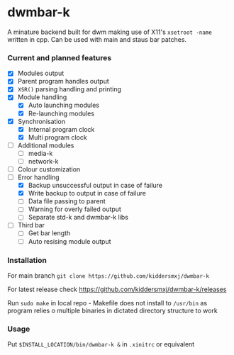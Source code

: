 # dwmbar-k

A minature backend built for dwm making use of X11's `xsetroot -name` written in cpp. Can be used with main and staus bar patches.

### Current and planned features
- [x] Modules output
- [x] Parent program handles output
- [x] `XSR()` parsing handling and printing
- [x] Module handling
    - [x] Auto launching modules
    - [x] Re-launching modules
- [x] Synchronisation
    - [x] Internal program clock
    - [x] Multi program clock
- [ ] Additional modules
    - [ ] media-k
    - [ ] network-k
- [ ] Colour customization
- [ ] Error handling
    - [x] Backup unsuccessful output in case of failure
    - [x] Write backup to output in case of failure
    - [ ] Data file passing to parent
    - [ ] Warning for overly failed output
    - [ ] Separate std-k and dwmbar-k libs
- [ ] Third bar
    - [ ] Get bar length
    - [ ] Auto resising module output

### Installation
For main branch `git clone https://github.com/kiddersmxj/dwmbar-k`

For latest release check https://github.com/kiddersmxj/dwmbar-k/releases

Run `sudo make` in local repo - Makefile does not install to `/usr/bin` as program relies o multiple binaries in dictated directory structure to work

### Usage
Put `$INSTALL_LOCATION/bin/dwmbar-k &` in `.xinitrc` or equivalent

